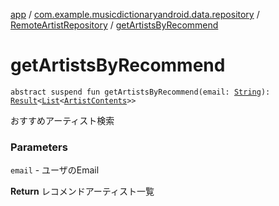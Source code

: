 [app](../../index.md) / [com.example.musicdictionaryandroid.data.repository](../index.md) / [RemoteArtistRepository](index.md) / [getArtistsByRecommend](./get-artists-by-recommend.md)

# getArtistsByRecommend

`abstract suspend fun getArtistsByRecommend(email: `[`String`](https://kotlinlang.org/api/latest/jvm/stdlib/kotlin/-string/index.html)`): `[`Result`](../../com.example.musicdictionaryandroid.domain.model.value/-result/index.md)`<`[`List`](https://kotlinlang.org/api/latest/jvm/stdlib/kotlin.collections/-list/index.html)`<`[`ArtistContents`](../../com.example.musicdictionaryandroid.domain.model.entity/-artist-contents/index.md)`>>`

おすすめアーティスト検索

### Parameters

`email` - ユーザのEmail

**Return**
レコメンドアーティスト一覧

